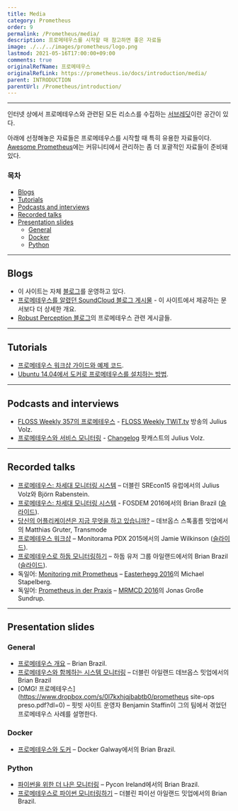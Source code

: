 ```yaml
---
title: Media
category: Prometheus
order: 9
permalink: /Prometheus/media/
description: 프로메테우스를 시작할 때 참고하면 좋은 자료들
image: ./../../images/prometheus/logo.png
lastmod: 2021-05-16T17:00:00+09:00
comments: true
originalRefName: 프로메테우스
originalRefLink: https://prometheus.io/docs/introduction/media/
parent: INTRODUCTION
parentUrl: /Prometheus/introduction/
---
```


---

인터넷 상에서 프로메테우스와 관련된 모든 리소스를 수집하는 [서브레딧](https://www.reddit.com/r/prometheusmonitoring)이란 공간이 있다.

아래에 선정해놓은 자료들은 프로메테우스를 시작할 때 특히 유용한 자료들이다. [Awesome Prometheus](https://github.com/roaldnefs/awesome-prometheus)에는 커뮤니티에서 관리하는 좀 더 포괄적인 자료들이 준비돼 있다.

### 목차

- [Blogs](#blogs)
- [Tutorials](#tutorials)
- [Podcasts and interviews](#podcasts-and-interviews)
- [Recorded talks](#recorded-talks)
- [Presentation slides](#presentation-slides)
  + [General](#general)
  + [Docker](#docker)
  + [Python](#python)

---

## Blogs

- 이 사이트는 자체 [블로그](https://prometheus.io/blog/)를 운영하고 있다.
- [프로메테우스를 알렸던 SoundCloud 블로그 게시물](https://developers.soundcloud.com/blog/prometheus-monitoring-at-soundcloud) - 이 사이트에서 제공하는 문서보다 더 상세한 개요.
- [Robust Perception 블로그](https://www.robustperception.io/tag/prometheus/)의 프로메테우스 관련 게시글들.

---

## Tutorials

- [프로메테우스 워크샵 가이드와 예제 코드](https://github.com/juliusv/prometheus_workshop).
- [Ubuntu 14.04에서 도커로 프로메테우스를 설치하는 방법](https://www.digitalocean.com/community/tutorials/how-to-install-prometheus-using-docker-on-ubuntu-14-04).

---

## Podcasts and interviews

- [FLOSS Weekly 357의 프로메테우스](https://twit.tv/shows/floss-weekly/episodes/357) - [FLOSS Weekly TWiT.tv](https://twit.tv/shows/floss-weekly/) 방송의 Julius Volz.
- [프로메테우스와 서비스 모니터링](https://changelog.com/podcast/168) - [Changelog](https://changelog.com/) 팟캐스트의 Julius Volz.


---

## Recorded talks

- [프로메테우스: 차세대 모니터링 시스템](https://www.usenix.org/conference/srecon15europe/program/presentation/rabenstein) –  더블린 SREcon15 유럽에서의 Julius Volz와 Björn Rabenstein.
- [프로메테우스: 차세대 모니터링 시스템](https://www.youtube.com/watch?v=cwRmXqXKGtk) - FOSDEM 2016에서의 Brian Brazil ([슬라이드](http://www.slideshare.net/brianbrazil/prometheus-a-next-generation-monitoring-system-fosdem-2016)).
- [당신의 어플리케이션은 지금 무엇을 하고 있습니까?](https://youtu.be/Z0LlilNpX1U) – 데브옵스 스톡홀름 밋업에서의 Matthias Gruter, Transmode
- [프로메테우스 워크샵](https://vimeo.com/131581353) – Monitorama PDX 2015에서의 Jamie Wilkinson ([슬라이드](https://docs.google.com/presentation/d/1X1rKozAUuF2MVc1YXElFWq9wkcWv3Axdldl8LOH9Vik/edit)).
- [프로메테우스로 하둡 모니터링하기](https://www.youtube.com/watch?v=qs2sqOLNGtw) – 하둡 유저 그룹 아일랜드에서의 Brian Brazil ([슬라이드](http://www.slideshare.net/brianbrazil/monitoring-hadoop-with-prometheus-hadoop-user-group-ireland-december-2015)).
- 독일어: [Monitoring mit Prometheus](https://media.ccc.de/v/eh16-43-monitoring_mit_prometheus#video&t=2804) – [Easterhegg 2016](https://eh16.easterhegg.eu/)의 Michael Stapelberg.
- 독일어: [Prometheus in der Praxis](https://media.ccc.de/v/MRMCD16-7754-prometheus_in_der_praxis) – [MRMCD 2016](https://2016.mrmcd.net/en/)의 Jonas Große Sundrup.


---

## Presentation slides

### General

- [프로메테우스 개요](http://www.slideshare.net/brianbrazil/prometheus-overview) – Brian Brazil.
- [프로메테우스와 함께하는 시스템 모니터링](http://www.slideshare.net/brianbrazil/devops-ireland-systems-monitoring-with-prometheus) – 더블린 아일랜드 데브옵스 밋업에서의 Brian Brazil
- [OMG! 프로메테우스](https://www.dropbox.com/s/0l7kxhjqjbabtb0/prometheus site-ops preso.pdf?dl=0) – 핏빗 사이트 운영자 Benjamin Staffin이 그의 팀에서 겪었던 프로메테우스 사례를 설명한다.

### Docker

- [프로메테우스와 도커](http://www.slideshare.net/brianbrazil/prometheus-and-docker-docker-galway-november-2015) – Docker Galway에서의 Brian Brazil.

### Python

- [파이썬을 위한 더 나은 모니터링](http://www.slideshare.net/brianbrazil/better-monitoring-for-python-inclusive-monitoring-with-prometheus-pycon-ireland-lightning-talk) –  Pycon Ireland에서의 Brian Brazil.
- [프로메테우스로 파이썬 모니터링하기](http://www.slideshare.net/brianbrazil/python-ireland-monitoring-your-python-with-prometheus) – 더블린 파이선 아일랜드 밋업에서의 Brian Brazil.